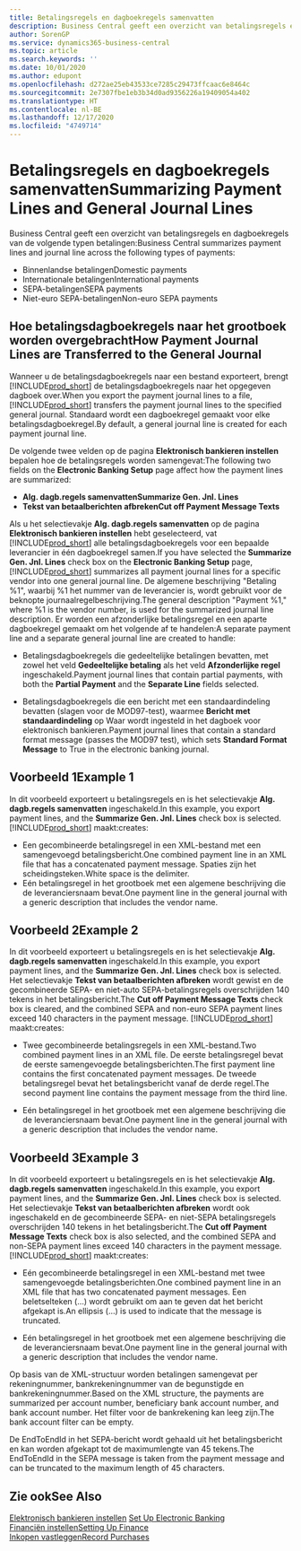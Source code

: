 ```yaml
---
title: Betalingsregels en dagboekregels samenvatten
description: Business Central geeft een overzicht van betalingsregels en dagboekregels.
author: SorenGP
ms.service: dynamics365-business-central
ms.topic: article
ms.search.keywords: ''
ms.date: 10/01/2020
ms.author: edupont
ms.openlocfilehash: d272ae25eb43533ce7285c29473ffcaac6e8464c
ms.sourcegitcommit: 2e7307fbe1eb3b34d0ad9356226a19409054a402
ms.translationtype: HT
ms.contentlocale: nl-BE
ms.lasthandoff: 12/17/2020
ms.locfileid: "4749714"
---
```

# <a name="summarizing-payment-lines-and-general-journal-lines"></a><span data-ttu-id="8c4ba-103">Betalingsregels en dagboekregels samenvatten</span><span class="sxs-lookup"><span data-stu-id="8c4ba-103">Summarizing Payment Lines and General Journal Lines</span></span>
<span data-ttu-id="8c4ba-104">Business Central geeft een overzicht van betalingsregels en dagboekregels van de volgende typen betalingen:</span><span class="sxs-lookup"><span data-stu-id="8c4ba-104">Business Central summarizes payment lines and journal line across the following types of payments:</span></span>  

- <span data-ttu-id="8c4ba-105">Binnenlandse betalingen</span><span class="sxs-lookup"><span data-stu-id="8c4ba-105">Domestic payments</span></span>  
- <span data-ttu-id="8c4ba-106">Internationale betalingen</span><span class="sxs-lookup"><span data-stu-id="8c4ba-106">International payments</span></span>  
- <span data-ttu-id="8c4ba-107">SEPA-betalingen</span><span class="sxs-lookup"><span data-stu-id="8c4ba-107">SEPA payments</span></span>  
- <span data-ttu-id="8c4ba-108">Niet-euro SEPA-betalingen</span><span class="sxs-lookup"><span data-stu-id="8c4ba-108">Non-euro SEPA payments</span></span>  

## <a name="how-payment-journal-lines-are-transferred-to-the-general-journal"></a><span data-ttu-id="8c4ba-109">Hoe betalingsdagboekregels naar het grootboek worden overgebracht</span><span class="sxs-lookup"><span data-stu-id="8c4ba-109">How Payment Journal Lines are Transferred to the General Journal</span></span>  
<span data-ttu-id="8c4ba-110">Wanneer u de betalingsdagboekregels naar een bestand exporteert, brengt [!INCLUDE[prod_short](../../includes/prod_short.md)] de betalingsdagboekregels naar het opgegeven dagboek over.</span><span class="sxs-lookup"><span data-stu-id="8c4ba-110">When you export the payment journal lines to a file, [!INCLUDE[prod_short](../../includes/prod_short.md)] transfers the payment journal lines to the specified general journal.</span></span> <span data-ttu-id="8c4ba-111">Standaard wordt een dagboekregel gemaakt voor elke betalingsdagboekregel.</span><span class="sxs-lookup"><span data-stu-id="8c4ba-111">By default, a general journal line is created for each payment journal line.</span></span>  

<span data-ttu-id="8c4ba-112">De volgende twee velden op de pagina **Elektronisch bankieren instellen** bepalen hoe de betalingsregels worden samengevat:</span><span class="sxs-lookup"><span data-stu-id="8c4ba-112">The following two fields on the **Electronic Banking Setup** page affect how the payment lines are summarized:</span></span>  

- <span data-ttu-id="8c4ba-113">**Alg. dagb.regels samenvatten**</span><span class="sxs-lookup"><span data-stu-id="8c4ba-113">**Summarize Gen. Jnl. Lines**</span></span>  
- <span data-ttu-id="8c4ba-114">**Tekst van betaalberichten afbreken**</span><span class="sxs-lookup"><span data-stu-id="8c4ba-114">**Cut off Payment Message Texts**</span></span>  

<span data-ttu-id="8c4ba-115">Als u het selectievakje **Alg. dagb.regels samenvatten** op de pagina **Elektronisch bankieren instellen** hebt geselecteerd, vat [!INCLUDE[prod_short](../../includes/prod_short.md)] alle betalingsdagboekregels voor een bepaalde leverancier in één dagboekregel samen.</span><span class="sxs-lookup"><span data-stu-id="8c4ba-115">If you have selected the **Summarize Gen. Jnl. Lines** check box on the **Electronic Banking Setup** page, [!INCLUDE[prod_short](../../includes/prod_short.md)] summarizes all payment journal lines for a specific vendor into one general journal line.</span></span> <span data-ttu-id="8c4ba-116">De algemene beschrijving "Betaling %1", waarbij %1 het nummer van de leverancier is, wordt gebruikt voor de beknopte journaalregelbeschrijving.</span><span class="sxs-lookup"><span data-stu-id="8c4ba-116">The general description "Payment %1," where %1 is the vendor number, is used for the summarized journal line description.</span></span> <span data-ttu-id="8c4ba-117">Er worden een afzonderlijke betalingsregel en een aparte dagboekregel gemaakt om het volgende af te handelen:</span><span class="sxs-lookup"><span data-stu-id="8c4ba-117">A separate payment line and a separate general journal line are created to handle:</span></span>  

- <span data-ttu-id="8c4ba-118">Betalingsdagboekregels die gedeeltelijke betalingen bevatten, met zowel het veld **Gedeeltelijke betaling** als het veld **Afzonderlijke regel** ingeschakeld.</span><span class="sxs-lookup"><span data-stu-id="8c4ba-118">Payment journal lines that contain partial payments, with both the **Partial Payment** and the **Separate Line** fields selected.</span></span>  

- <span data-ttu-id="8c4ba-119">Betalingsdagboekregels die een bericht met een standaardindeling bevatten (slagen voor de MOD97-test), waarmee **Bericht met standaardindeling** op Waar wordt ingesteld in het dagboek voor elektronisch bankieren.</span><span class="sxs-lookup"><span data-stu-id="8c4ba-119">Payment journal lines that contain a standard format message (passes the MOD97 test), which sets **Standard Format Message** to True in the electronic banking journal.</span></span>

## <a name="example-1"></a><span data-ttu-id="8c4ba-120">Voorbeeld 1</span><span class="sxs-lookup"><span data-stu-id="8c4ba-120">Example 1</span></span>  
<span data-ttu-id="8c4ba-121">In dit voorbeeld exporteert u betalingsregels en is het selectievakje **Alg. dagb.regels samenvatten** ingeschakeld.</span><span class="sxs-lookup"><span data-stu-id="8c4ba-121">In this example, you export payment lines, and the **Summarize Gen. Jnl. Lines** check box is selected.</span></span> [!INCLUDE[prod_short](../../includes/prod_short.md)] <span data-ttu-id="8c4ba-122">maakt:</span><span class="sxs-lookup"><span data-stu-id="8c4ba-122">creates:</span></span>  

- <span data-ttu-id="8c4ba-123">Een gecombineerde betalingsregel in een XML-bestand met een samengevoegd betalingsbericht.</span><span class="sxs-lookup"><span data-stu-id="8c4ba-123">One combined payment line in an XML file that has a concatenated payment message.</span></span> <span data-ttu-id="8c4ba-124">Spaties zijn het scheidingsteken.</span><span class="sxs-lookup"><span data-stu-id="8c4ba-124">White space is the delimiter.</span></span>  
- <span data-ttu-id="8c4ba-125">Eén betalingsregel in het grootboek met een algemene beschrijving die de leveranciersnaam bevat.</span><span class="sxs-lookup"><span data-stu-id="8c4ba-125">One payment line in the general journal with a generic description that includes the vendor name.</span></span>  

## <a name="example-2"></a><span data-ttu-id="8c4ba-126">Voorbeeld 2</span><span class="sxs-lookup"><span data-stu-id="8c4ba-126">Example 2</span></span>  
<span data-ttu-id="8c4ba-127">In dit voorbeeld exporteert u betalingsregels en is het selectievakje **Alg. dagb.regels samenvatten** ingeschakeld.</span><span class="sxs-lookup"><span data-stu-id="8c4ba-127">In this example, you export payment lines, and the **Summarize Gen. Jnl. Lines** check box is selected.</span></span> <span data-ttu-id="8c4ba-128">Het selectievakje **Tekst van betaalberichten afbreken** wordt gewist en de gecombineerde SEPA- en niet-auto SEPA-betalingsregels overschrijden 140 tekens in het betalingsbericht.</span><span class="sxs-lookup"><span data-stu-id="8c4ba-128">The **Cut off Payment Message Texts** check box is cleared, and the combined SEPA and non-euro SEPA payment lines exceed 140 characters in the payment message.</span></span> [!INCLUDE[prod_short](../../includes/prod_short.md)] <span data-ttu-id="8c4ba-129">maakt:</span><span class="sxs-lookup"><span data-stu-id="8c4ba-129">creates:</span></span>  

- <span data-ttu-id="8c4ba-130">Twee gecombineerde betalingsregels in een XML-bestand.</span><span class="sxs-lookup"><span data-stu-id="8c4ba-130">Two combined payment lines in an XML file.</span></span> <span data-ttu-id="8c4ba-131">De eerste betalingsregel bevat de eerste samengevoegde betalingsberichten.</span><span class="sxs-lookup"><span data-stu-id="8c4ba-131">The first payment line contains the first concatenated payment messages.</span></span> <span data-ttu-id="8c4ba-132">De tweede betalingsregel bevat het betalingsbericht vanaf de derde regel.</span><span class="sxs-lookup"><span data-stu-id="8c4ba-132">The second payment line contains the payment message from the third line.</span></span>  

- <span data-ttu-id="8c4ba-133">Eén betalingsregel in het grootboek met een algemene beschrijving die de leveranciersnaam bevat.</span><span class="sxs-lookup"><span data-stu-id="8c4ba-133">One payment line in the general journal with a generic description that includes the vendor name.</span></span>  

## <a name="example-3"></a><span data-ttu-id="8c4ba-134">Voorbeeld 3</span><span class="sxs-lookup"><span data-stu-id="8c4ba-134">Example 3</span></span>  
<span data-ttu-id="8c4ba-135">In dit voorbeeld exporteert u betalingsregels en is het selectievakje **Alg. dagb.regels samenvatten** ingeschakeld.</span><span class="sxs-lookup"><span data-stu-id="8c4ba-135">In this example, you export payment lines, and the **Summarize Gen. Jnl. Lines** check box is selected.</span></span> <span data-ttu-id="8c4ba-136">Het selectievakje **Tekst van betaalberichten afbreken** wordt ook ingeschakeld en de gecombineerde SEPA- en niet-SEPA betalingsregels overschrijden 140 tekens in het betalingsbericht.</span><span class="sxs-lookup"><span data-stu-id="8c4ba-136">The **Cut off Payment Message Texts** check box is also selected, and the combined SEPA and non-SEPA payment lines exceed 140 characters in the payment message.</span></span> [!INCLUDE[prod_short](../../includes/prod_short.md)] <span data-ttu-id="8c4ba-137">maakt:</span><span class="sxs-lookup"><span data-stu-id="8c4ba-137">creates:</span></span>  

- <span data-ttu-id="8c4ba-138">Eén gecombineerde betalingsregel in een XML-bestand met twee samengevoegde betalingsberichten.</span><span class="sxs-lookup"><span data-stu-id="8c4ba-138">One combined payment line in an XML file that has two concatenated payment messages.</span></span> <span data-ttu-id="8c4ba-139">Een beletselteken (…) wordt gebruikt om aan te geven dat het bericht afgekapt is.</span><span class="sxs-lookup"><span data-stu-id="8c4ba-139">An ellipsis (…) is used to indicate that the message is truncated.</span></span>  

- <span data-ttu-id="8c4ba-140">Eén betalingsregel in het grootboek met een algemene beschrijving die de leveranciersnaam bevat.</span><span class="sxs-lookup"><span data-stu-id="8c4ba-140">One payment line in the general journal with a generic description that includes the vendor name.</span></span>  

<span data-ttu-id="8c4ba-141">Op basis van de XML-structuur worden betalingen samengevat per rekeningnummer, bankrekeningnummer van de begunstigde en bankrekeningnummer.</span><span class="sxs-lookup"><span data-stu-id="8c4ba-141">Based on the XML structure, the payments are summarized per account number, beneficiary bank account number, and bank account number.</span></span> <span data-ttu-id="8c4ba-142">Het filter voor de bankrekening kan leeg zijn.</span><span class="sxs-lookup"><span data-stu-id="8c4ba-142">The bank account filter can be empty.</span></span>  

<span data-ttu-id="8c4ba-143">De EndToEndId in het SEPA-bericht wordt gehaald uit het betalingsbericht en kan worden afgekapt tot de maximumlengte van 45 tekens.</span><span class="sxs-lookup"><span data-stu-id="8c4ba-143">The EndToEndId in the SEPA message is taken from the payment message and can be truncated to the maximum length of 45 characters.</span></span>  

## <a name="see-also"></a><span data-ttu-id="8c4ba-144">Zie ook</span><span class="sxs-lookup"><span data-stu-id="8c4ba-144">See Also</span></span>  
 <span data-ttu-id="8c4ba-145">[Elektronisch bankieren instellen](how-to-set-up-electronic-banking.md) </span><span class="sxs-lookup"><span data-stu-id="8c4ba-145">[Set Up Electronic Banking](how-to-set-up-electronic-banking.md) </span></span>  
 [<span data-ttu-id="8c4ba-146">Financiën instellen</span><span class="sxs-lookup"><span data-stu-id="8c4ba-146">Setting Up Finance</span></span>](../../finance-setup-finance.md)  
 [<span data-ttu-id="8c4ba-147">Inkopen vastleggen</span><span class="sxs-lookup"><span data-stu-id="8c4ba-147">Record Purchases</span></span>](../../purchasing-how-record-purchases.md)
